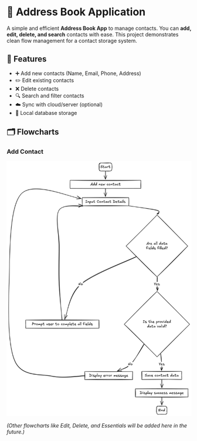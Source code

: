 # 📒 Address Book Application

A simple and efficient **Address Book App** to manage contacts.
You can **add, edit, delete, and search** contacts with ease.
This project demonstrates clean flow management for a contact storage system.

## 🚀 Features

- ➕ Add new contacts (Name, Email, Phone, Address)
- ✏️ Edit existing contacts
- ❌ Delete contacts
- 🔍 Search and filter contacts
- ☁️ Sync with cloud/server (optional)
- 💾 Local database storage

## 🗂 Flowcharts

### Add Contact

![Add Contact Flowchart](/assets/flowchart.png)

_(Other flowcharts like Edit, Delete, and Essentials will be added here in the future.)_
